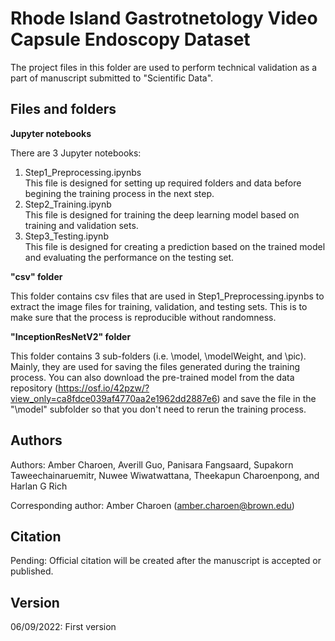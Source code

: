 # Rhode Island Gastrotnetology Video Capsule Endoscopy Dataset
The project files in this folder are used to perform technical validation as a part of manuscript submitted to "Scientific Data".

## Files and folders
**Jupyter notebooks**

There are 3 Jupyter notebooks:
1. Step1_Preprocessing.ipynbs  
  This file is designed for setting up required folders and data before begining the training process in the next step.
2. Step2_Training.ipynb  
  This file is designed for training the deep learning model based on training and validation sets.
3. Step3_Testing.ipynb  
  This file is designed for creating a prediction based on the trained model and evaluating the performance on the testing set.

**"csv" folder**

This folder contains csv files that are used in Step1_Preprocessing.ipynbs to extract the image files for training, validation, and testing sets. This is to make sure that the process is reproducible without randomness.


**"InceptionResNetV2" folder**

This folder contains 3 sub-folders (i.e. \model, \modelWeight, and \pic). Mainly, they are used for saving the files generated during the training process. You can also download the pre-trained model from the data repository (https://osf.io/42pzw/?view_only=ca8fdce039af4770aa2e1962dd2887e6) and save the file in the "\model" subfolder so that you don't need to rerun the training process.

## Authors
Authors: Amber Charoen, Averill Guo, Panisara Fangsaard, Supakorn Taweechainaruemitr, Nuwee Wiwatwattana, Theekapun Charoenpong, and Harlan G Rich

Corresponding author: Amber Charoen (amber.charoen@brown.edu)

## Citation
Pending: Official citation will be created after the manuscript is accepted or published.

## Version
06/09/2022: First version
